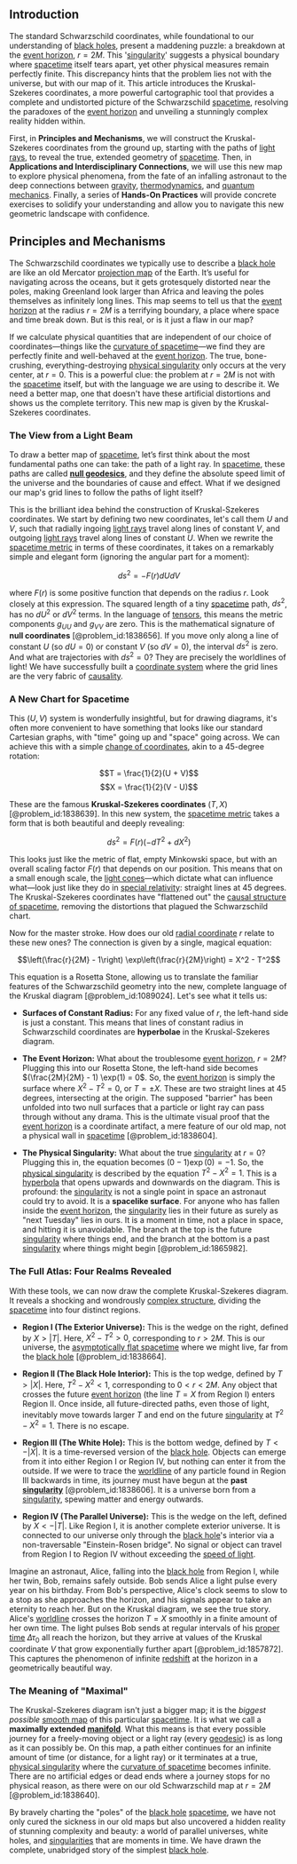 ## Introduction
The standard Schwarzschild coordinates, while foundational to our understanding of [black holes](@article_id:158234), present a maddening puzzle: a breakdown at the [event horizon](@article_id:153830), $r=2M$. This '[singularity](@article_id:160106)' suggests a physical boundary where [spacetime](@article_id:161512) itself tears apart, yet other physical measures remain perfectly finite. This discrepancy hints that the problem lies not with the universe, but with our map of it. This article introduces the Kruskal-Szekeres coordinates, a more powerful cartographic tool that provides a complete and undistorted picture of the Schwarzschild [spacetime](@article_id:161512), resolving the paradoxes of the [event horizon](@article_id:153830) and unveiling a stunningly complex reality hidden within.

First, in **Principles and Mechanisms**, we will construct the Kruskal-Szekeres coordinates from the ground up, starting with the paths of [light rays](@article_id:170613), to reveal the true, extended geometry of [spacetime](@article_id:161512). Then, in **Applications and Interdisciplinary Connections**, we will use this new map to explore physical phenomena, from the fate of an infalling astronaut to the deep connections between [gravity](@article_id:262981), [thermodynamics](@article_id:140627), and [quantum mechanics](@article_id:141149). Finally, a series of **Hands-On Practices** will provide concrete exercises to solidify your understanding and allow you to navigate this new geometric landscape with confidence.

## Principles and Mechanisms

The Schwarzschild coordinates we typically use to describe a [black hole](@article_id:158077) are like an old Mercator [projection map](@article_id:152904) of the Earth. It’s useful for navigating across the oceans, but it gets grotesquely distorted near the poles, making Greenland look larger than Africa and leaving the poles themselves as infinitely long lines. This map seems to tell us that the [event horizon](@article_id:153830) at the radius $r=2M$ is a terrifying boundary, a place where space and time break down. But is this real, or is it just a flaw in our map?

If we calculate physical quantities that are independent of our choice of coordinates—things like the [curvature of spacetime](@article_id:188986)—we find they are perfectly finite and well-behaved at the [event horizon](@article_id:153830). The true, bone-crushing, everything-destroying [physical singularity](@article_id:260250) only occurs at the very center, at $r=0$. This is a powerful clue: the problem at $r=2M$ is not with the [spacetime](@article_id:161512) itself, but with the language we are using to describe it. We need a better map, one that doesn't have these artificial distortions and shows us the complete territory. This new map is given by the Kruskal-Szekeres coordinates.

### The View from a Light Beam

To draw a better map of [spacetime](@article_id:161512), let’s first think about the most fundamental paths one can take: the path of a light ray. In [spacetime](@article_id:161512), these paths are called **[null geodesics](@article_id:158309)**, and they define the absolute speed limit of the universe and the boundaries of cause and effect. What if we designed our map's grid lines to follow the paths of light itself?

This is the brilliant idea behind the construction of Kruskal-Szekeres coordinates. We start by defining two new coordinates, let's call them $U$ and $V$, such that radially ingoing [light rays](@article_id:170613) travel along lines of constant $V$, and outgoing [light rays](@article_id:170613) travel along lines of constant $U$. When we rewrite the [spacetime metric](@article_id:263081) in terms of these coordinates, it takes on a remarkably simple and elegant form (ignoring the angular part for a moment):

$$ds^2 = -F(r) dU dV$$

where $F(r)$ is some positive function that depends on the radius $r$. Look closely at this expression. The squared length of a tiny [spacetime](@article_id:161512) path, $ds^2$, has no $dU^2$ or $dV^2$ terms. In the language of [tensors](@article_id:150823), this means the metric components $g_{UU}$ and $g_{VV}$ are zero. This is the mathematical signature of **null coordinates** [@problem_id:1838656]. If you move only along a line of constant $U$ (so $dU=0$) or constant $V$ (so $dV=0$), the interval $ds^2$ is zero. And what are trajectories with $ds^2=0$? They are precisely the worldlines of light! We have successfully built a [coordinate system](@article_id:155852) where the grid lines are the very fabric of [causality](@article_id:148003).

### A New Chart for Spacetime

This $(U,V)$ system is wonderfully insightful, but for drawing diagrams, it's often more convenient to have something that looks like our standard Cartesian graphs, with "time" going up and "space" going across. We can achieve this with a simple [change of coordinates](@article_id:272645), akin to a 45-degree rotation:

$$T = \frac{1}{2}(U + V)$$
$$X = \frac{1}{2}(V - U)$$

These are the famous **Kruskal-Szekeres coordinates** $(T,X)$ [@problem_id:1838639]. In this new system, the [spacetime metric](@article_id:263081) takes a form that is both beautiful and deeply revealing:

$$ds^2 = F(r)(-dT^2 + dX^2)$$

This looks just like the metric of flat, empty Minkowski space, but with an overall scaling factor $F(r)$ that depends on our position. This means that on a small enough scale, the [light cones](@article_id:158510)—which dictate what can influence what—look just like they do in [special relativity](@article_id:151699): straight lines at 45 degrees. The Kruskal-Szekeres coordinates have "flattened out" the [causal structure of spacetime](@article_id:199495), removing the distortions that plagued the Schwarzschild chart.

Now for the master stroke. How does our old [radial coordinate](@article_id:164692) $r$ relate to these new ones? The connection is given by a single, magical equation:

$$\left(\frac{r}{2M} - 1\right) \exp\left(\frac{r}{2M}\right) = X^2 - T^2$$

This equation is a Rosetta Stone, allowing us to translate the familiar features of the Schwarzschild geometry into the new, complete language of the Kruskal diagram [@problem_id:1089024]. Let's see what it tells us:

*   **Surfaces of Constant Radius:** For any fixed value of $r$, the left-hand side is just a constant. This means that lines of constant radius in Schwarzschild coordinates are **hyperbolae** in the Kruskal-Szekeres diagram.

*   **The Event Horizon:** What about the troublesome [event horizon](@article_id:153830), $r = 2M$? Plugging this into our Rosetta Stone, the left-hand side becomes $(\frac{2M}{2M} - 1) \exp(1) = 0$. So, the [event horizon](@article_id:153830) is simply the surface where $X^2 - T^2 = 0$, or $T = \pm X$. These are two straight lines at 45 degrees, intersecting at the origin. The supposed "barrier" has been unfolded into two null surfaces that a particle or light ray can pass through without any drama. This is the ultimate visual proof that the [event horizon](@article_id:153830) is a coordinate artifact, a mere feature of our old map, not a physical wall in [spacetime](@article_id:161512) [@problem_id:1838604].

*   **The Physical Singularity:** What about the true [singularity](@article_id:160106) at $r=0$? Plugging this in, the equation becomes $(0 - 1)\exp(0) = -1$. So, the [physical singularity](@article_id:260250) is described by the equation $T^2 - X^2 = 1$. This is a [hyperbola](@article_id:173719) that opens upwards and downwards on the diagram. This is profound: the [singularity](@article_id:160106) is not a single point in space an astronaut could try to avoid. It is a **spacelike surface**. For anyone who has fallen inside the [event horizon](@article_id:153830), the [singularity](@article_id:160106) lies in their future as surely as "next Tuesday" lies in ours. It is a moment in time, not a place in space, and hitting it is unavoidable. The branch at the top is the future [singularity](@article_id:160106) where things end, and the branch at the bottom is a past [singularity](@article_id:160106) where things might begin [@problem_id:1865982].

### The Full Atlas: Four Realms Revealed

With these tools, we can now draw the complete Kruskal-Szekeres diagram. It reveals a shocking and wondrously [complex structure](@article_id:268634), dividing the [spacetime](@article_id:161512) into four distinct regions.

*   **Region I (The Exterior Universe):** This is the wedge on the right, defined by $X > |T|$. Here, $X^2-T^2 > 0$, corresponding to $r>2M$. This is our universe, the [asymptotically flat spacetime](@article_id:191521) where we might live, far from the [black hole](@article_id:158077) [@problem_id:1838664].

*   **Region II (The Black Hole Interior):** This is the top wedge, defined by $T>|X|$. Here, $T^2-X^2 < 1$, corresponding to $0 < r < 2M$. Any object that crosses the future [event horizon](@article_id:153830) (the line $T=X$ from Region I) enters Region II. Once inside, all future-directed paths, even those of light, inevitably move towards larger $T$ and end on the future [singularity](@article_id:160106) at $T^2-X^2=1$. There is no escape.

*   **Region III (The White Hole):** This is the bottom wedge, defined by $T<-|X|$. It is a time-reversed version of the [black hole](@article_id:158077). Objects can emerge from it into either Region I or Region IV, but nothing can enter it from the outside. If we were to trace the [worldline](@article_id:198542) of any particle found in Region III backwards in time, its journey must have begun at the **past [singularity](@article_id:160106)** [@problem_id:1838606]. It is a universe born from a [singularity](@article_id:160106), spewing matter and energy outwards.

*   **Region IV (The Parallel Universe):** This is the wedge on the left, defined by $X < -|T|$. Like Region I, it is another complete exterior universe. It is connected to our universe only through the [black hole](@article_id:158077)'s interior via a non-traversable "Einstein-Rosen bridge". No signal or object can travel from Region I to Region IV without exceeding the [speed of light](@article_id:263996).

Imagine an astronaut, Alice, falling into the [black hole](@article_id:158077) from Region I, while her twin, Bob, remains safely outside. Bob sends Alice a light pulse every year on his birthday. From Bob's perspective, Alice's clock seems to slow to a stop as she approaches the horizon, and his signals appear to take an eternity to reach her. But on the Kruskal diagram, we see the true story. Alice's [worldline](@article_id:198542) crosses the horizon $T=X$ smoothly in a finite amount of her own time. The light pulses Bob sends at regular intervals of his [proper time](@article_id:191630) $\Delta \tau_0$ all reach the horizon, but they arrive at values of the Kruskal coordinate $V$ that grow exponentially further apart [@problem_id:1857872]. This captures the phenomenon of infinite [redshift](@article_id:159451) at the horizon in a geometrically beautiful way.

### The Meaning of "Maximal"

The Kruskal-Szekeres diagram isn't just a bigger map; it is the *biggest possible* [smooth map](@article_id:159870) of this particular [spacetime](@article_id:161512). It is what we call a **maximally extended [manifold](@article_id:152544)**. What this means is that every possible journey for a freely-moving object or a light ray (every [geodesic](@article_id:158830)) is as long as it can possibly be. On this map, a path either continues for an infinite amount of time (or distance, for a light ray) or it terminates at a true, [physical singularity](@article_id:260250) where the [curvature of spacetime](@article_id:188986) becomes infinite. There are no artificial edges or dead ends where a journey stops for no physical reason, as there were on our old Schwarzschild map at $r=2M$ [@problem_id:1838640].

By bravely charting the "poles" of the [black hole](@article_id:158077) [spacetime](@article_id:161512), we have not only cured the sickness in our old maps but also uncovered a hidden reality of stunning complexity and beauty: a world of parallel universes, white holes, and [singularities](@article_id:137270) that are moments in time. We have drawn the complete, unabridged story of the simplest [black hole](@article_id:158077).

